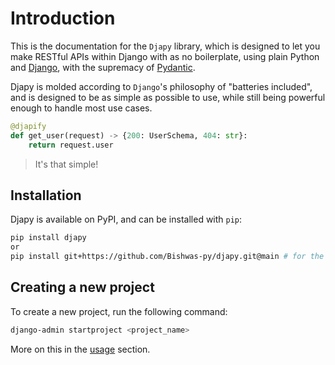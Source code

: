 # Introduction

This is the documentation for the `Djapy` library, which is designed to let you make RESTful APIs
within Django with as no boilerplate, using plain Python and [Django](https://www.djangoproject.com/),
with the supremacy of [Pydantic](https://docs.pydantic.dev/latest/).

Djapy is molded according to `Django`'s philosophy of "batteries included", and is designed to
be as simple as possible to use, while still being powerful enough to handle most use cases.

```python
@djapify
def get_user(request) -> {200: UserSchema, 404: str}:
    return request.user
```

> It's that simple!

## Installation

Djapy is available on PyPI, and can be installed with `pip`:

```bash
pip install djapy
or
pip install git+https://github.com/Bishwas-py/djapy.git@main # for the latest version
```


## Creating a new project

To create a new project, run the following command:

```bash
django-admin startproject <project_name>
```

More on this in the [usage](usage.md) section.